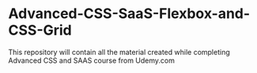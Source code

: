 # Advanced-CSS-SaaS-Flexbox-and-CSS-Grid
This repository will contain all the material created while completing Advanced CSS and SAAS course from Udemy.com
